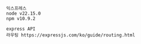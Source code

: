 ```
익스프레스
node v22.15.0
npm v10.9.2
```


```
express API
라우팅 https://expressjs.com/ko/guide/routing.html
```